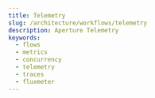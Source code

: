 ```yaml
---
title: Telemetry
slug: /architecture/workflows/telemetry
description: Aperture Telemetry
keywords:
  - flows
  - metrics
  - concurrency
  - telemetry
  - traces
  - fluxmeter
---
```

